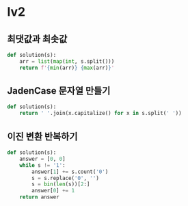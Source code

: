 # lv2

## 최댓값과 최솟값

```python
def solution(s):
    arr = list(map(int, s.split()))
    return f'{min(arr)} {max(arr)}'
```



## JadenCase 문자열 만들기

```python
def solution(s):
    return ' '.join(x.capitalize() for x in s.split(' '))
```



## 이진 변환 반복하기

```python
def solution(s):
    answer = [0, 0]
    while s != '1':
        answer[1] += s.count('0')
        s = s.replace('0', '')
        s = bin(len(s))[2:]
        answer[0] += 1
    return answer
```

